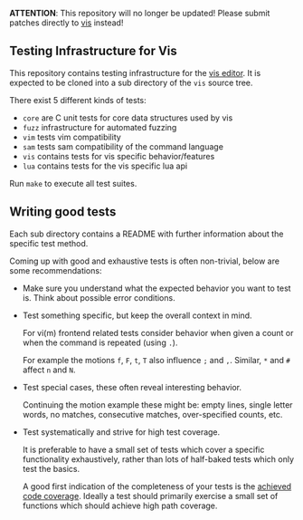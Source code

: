 **ATTENTION**: This repository will no longer be updated! Please
submit patches directly to [vis](https://github.com/martanne/vis)
instead!

Testing Infrastructure for Vis
------------------------------

This repository contains testing infrastructure for the
[vis editor](https://github.com/martanne/vis). It is expected
to be cloned into a sub directory of the `vis` source tree.

There exist 5 different kinds of tests:

 * `core` are C unit tests for core data structures used by vis
 * `fuzz` infrastructure for automated fuzzing
 * `vim` tests vim compatibility
 * `sam` tests sam compatibility of the command language
 * `vis` contains tests for vis specific behavior/features
 * `lua` contains tests for the vis specific lua api

Run `make` to execute all test suites.

Writing good tests
------------------

Each sub directory contains a README with further information
about the specific test method.

Coming up with good and exhaustive tests is often non-trivial,
below are some recommendations:

 * Make sure you understand what the expected behavior you
   want to test is. Think about possible error conditions.

 * Test something specific, but keep the overall context in mind.

   For vi(m) frontend related tests consider behavior when given
   a count or when the command is repeated (using `.`).

   For example the motions `f`, `F`, `t`, `T` also influence `;` and `,`.
   Similar, `*` and `#` affect `n` and `N`.

 * Test special cases, these often reveal interesting behavior.

   Continuing the motion example these might be: empty lines, single
   letter words, no matches, consecutive matches, over-specified counts,
   etc.

 * Test systematically and strive for high test coverage.

   It is preferable to have a small set of tests which cover a specific
   functionality exhaustively, rather than lots of half-baked tests which
   only test the basics.

   A good first indication of the completeness of your tests is the
   [achieved code coverage](https://codecov.io/gh/martanne/vis). Ideally
   a test should primarily exercise a small set of functions which should
   achieve high path coverage.
